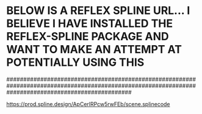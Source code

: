 # BELOW IS A REFLEX SPLINE URL... I BELIEVE I HAVE INSTALLED THE REFLEX-SPLINE PACKAGE AND WANT TO MAKE AN ATTEMPT AT POTENTIALLY USING THIS ########
#####################################################################################################################################################


https://prod.spline.design/ApCerlRPcw5rwFEb/scene.splinecode
